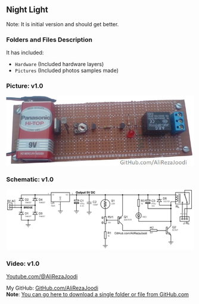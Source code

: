 ## Night Light 
Note: It is initial version and should get better.

### Folders and Files Description
It has included:
- `Hardware` (Included hardware layers)
- `Pictures` (Included photos samples made)

### Picture: v1.0
![](Pictures/v1.0.jpg)

### Schematic: v1.0
![](Hardware/v1.0.png)

### Video: v1.0
[Youtube.com/@AliRezaJoodi](https://www.youtube.com/watch?v=f5Mxya4S2iQ) 

My GitHub: [GitHub.com/AliRezaJoodi](https://github.com/AliRezaJoodi)  
**Note**: [You can go here to download a single folder or file from GitHub.com](https://minhaskamal.github.io/DownGit/#/home)